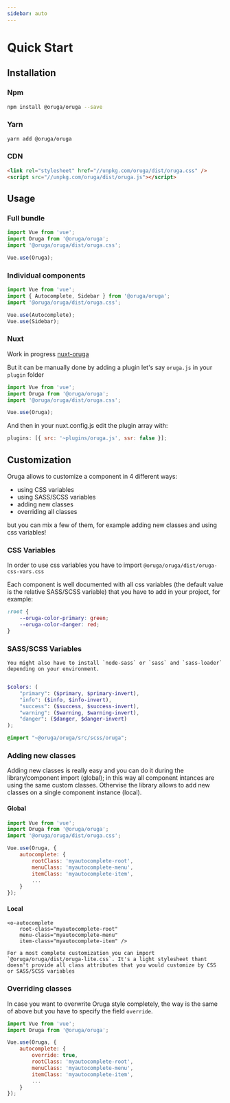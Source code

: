```yaml
---
sidebar: auto
---
```


# Quick Start

## Installation

### Npm

```bash
npm install @oruga/oruga --save
```

### Yarn

```bash
yarn add @oruga/oruga
```

### CDN

```html
<link rel="stylesheet" href="//unpkg.com/oruga/dist/oruga.css" />
<script src="//unpkg.com/oruga/dist/oruga.js"></script>
```

## Usage

### Full bundle

```js
import Vue from 'vue';
import Oruga from '@oruga/oruga';
import '@oruga/oruga/dist/oruga.css';

Vue.use(Oruga);
```

### Individual components

```js
import Vue from 'vue';
import { Autocomplete, Sidebar } from '@oruga/oruga';
import '@oruga/oruga/dist/oruga.css';

Vue.use(Autocomplete);
Vue.use(Sidebar);
```

### Nuxt

Work in progress [nuxt-oruga](https://github.com/oruga-ui/nuxt-oruga)

But it can be manually done by adding a plugin let's say `oruga.js` in your `plugin` folder

```js
import Vue from 'vue';
import Oruga from '@oruga/oruga';
import '@oruga/oruga/dist/oruga.css';

Vue.use(Oruga);
```

And then in your nuxt.config.js edit the plugin array with:

```js
plugins: [{ src: '~plugins/oruga.js', ssr: false }];
```

## Customization

Oruga allows to customize a component in 4 different ways:

* using CSS variables
* using SASS/SCSS variables
* adding new classes
* overriding all classes

but you can mix a few of them, for example adding new classes and using css variables!

### CSS Variables

In order to use css variables you have to import `@oruga/oruga/dist/oruga-css-vars.css`

Each component is well documented with all css variables (the default value is the relative SASS/SCSS variable) that you have to add in your project, for example:
```css
:root {
    --oruga-color-primary: green;
    --oruga-color-danger: red;
}
```

### SASS/SCSS Variables

``` warning
You might also have to install `node-sass` or `sass` and `sass-loader` depending on your environment.
```

```scss

$colors: (
    "primary": ($primary, $primary-invert),
    "info": ($info, $info-invert),
    "success": ($success, $success-invert),
    "warning": ($warning, $warning-invert),
    "danger": ($danger, $danger-invert)
);

@import "~@oruga/oruga/src/scss/oruga";
```

### Adding new classes

Adding new classes is really easy and you can do it during the library/component import (global); in this way all component intances are using the same custom classes.
Othervise the library allows to add new classes on a single component instance (local).

#### Global

```js
import Vue from 'vue';
import Oruga from '@oruga/oruga';
import '@oruga/oruga/dist/oruga.css';

Vue.use(Oruga, {
    autocomplete: {
        rootClass: 'myautocomplete-root',
        menuClass: 'myautocomplete-menu',
        itemClass: 'myautocomplete-item',
        ...
    }
});
```
#### Local

```vue
<o-autocomplete
    root-class="myautocomplete-root"
    menu-class="myautocomplete-menu"
    item-class="myautocomplete-item" />
```


``` tip
For a most complete customization you can import `@oruga/oruga/dist/oruga-lite.css`. It's a light stylesheet thant doesn't provide all class attributes that you would customize by CSS or SASS/SCSS variables
```

### Overriding classes

In case you want to overwrite Oruga style completely, the way is the same of above but you have to specify the field `override`.

```js
import Vue from 'vue';
import Oruga from '@oruga/oruga';

Vue.use(Oruga, {
    autocomplete: {
        override: true,
        rootClass: 'myautocomplete-root',
        menuClass: 'myautocomplete-menu',
        itemClass: 'myautocomplete-item',
        ...
    }
});
```


